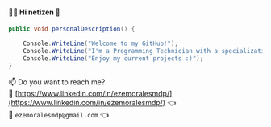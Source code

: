 #### :man_technologist: Hi netizen 👋

```csharp
public void personalDescription() {

    Console.WriteLine("Welcome to my GitHub!");
    Console.WriteLine("I'm a Programming Technician with a specialization in .NET technologies, currently working as a junior developer.");
    Console.WriteLine("Enjoy my current projects :)");
}
```
📫 Do you want to reach me?  
:link: [https://www.linkedin.com/in/ezemoralesmdp/](https://www.linkedin.com/in/ezemoralesmdp/) :point_left:  
:email: `ezemoralesmdp@gmail.com` :point_left:   
